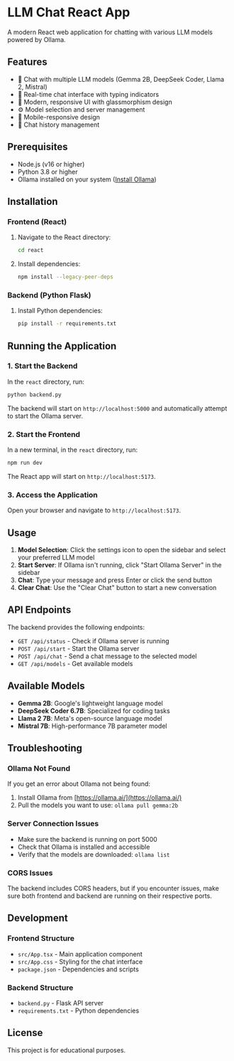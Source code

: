 # LLM Chat React App

A modern React web application for chatting with various LLM models powered by Ollama.

## Features

- 🤖 Chat with multiple LLM models (Gemma 2B, DeepSeek Coder, Llama 2, Mistral)
- 💬 Real-time chat interface with typing indicators
- 🎨 Modern, responsive UI with glassmorphism design
- ⚙️ Model selection and server management
- 📱 Mobile-responsive design
- 🔄 Chat history management

## Prerequisites

- Node.js (v16 or higher)
- Python 3.8 or higher
- Ollama installed on your system ([Install Ollama](https://ollama.ai/))

## Installation

### Frontend (React)

1. Navigate to the React directory:
   ```bash
   cd react
   ```

2. Install dependencies:
   ```bash
   npm install --legacy-peer-deps
   ```

### Backend (Python Flask)

1. Install Python dependencies:
   ```bash
   pip install -r requirements.txt
   ```

## Running the Application

### 1. Start the Backend

In the `react` directory, run:
```bash
python backend.py
```

The backend will start on `http://localhost:5000` and automatically attempt to start the Ollama server.

### 2. Start the Frontend

In a new terminal, in the `react` directory, run:
```bash
npm run dev
```

The React app will start on `http://localhost:5173`.

### 3. Access the Application

Open your browser and navigate to `http://localhost:5173`.

## Usage

1. **Model Selection**: Click the settings icon to open the sidebar and select your preferred LLM model
2. **Start Server**: If Ollama isn't running, click "Start Ollama Server" in the sidebar
3. **Chat**: Type your message and press Enter or click the send button
4. **Clear Chat**: Use the "Clear Chat" button to start a new conversation

## API Endpoints

The backend provides the following endpoints:

- `GET /api/status` - Check if Ollama server is running
- `POST /api/start` - Start the Ollama server
- `POST /api/chat` - Send a chat message to the selected model
- `GET /api/models` - Get available models

## Available Models

- **Gemma 2B**: Google's lightweight language model
- **DeepSeek Coder 6.7B**: Specialized for coding tasks
- **Llama 2 7B**: Meta's open-source language model
- **Mistral 7B**: High-performance 7B parameter model

## Troubleshooting

### Ollama Not Found
If you get an error about Ollama not being found:
1. Install Ollama from [https://ollama.ai/](https://ollama.ai/)
2. Pull the models you want to use: `ollama pull gemma:2b`

### Server Connection Issues
- Make sure the backend is running on port 5000
- Check that Ollama is installed and accessible
- Verify that the models are downloaded: `ollama list`

### CORS Issues
The backend includes CORS headers, but if you encounter issues, make sure both frontend and backend are running on their respective ports.

## Development

### Frontend Structure
- `src/App.tsx` - Main application component
- `src/App.css` - Styling for the chat interface
- `package.json` - Dependencies and scripts

### Backend Structure
- `backend.py` - Flask API server
- `requirements.txt` - Python dependencies

## License

This project is for educational purposes.
